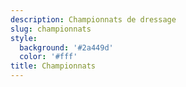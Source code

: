```yaml
---
description: Championnats de dressage
slug: championnats
style:
  background: '#2a449d'
  color: '#fff'
title: Championnats
---
```

